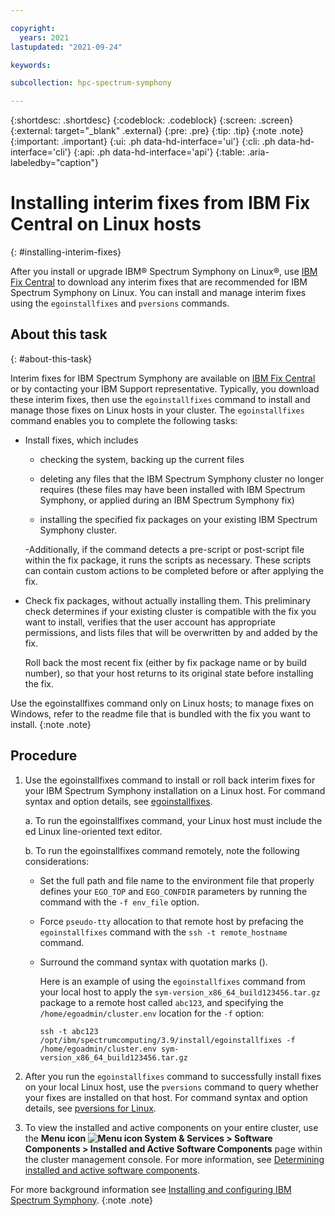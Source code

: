 ```yaml
---

copyright:
  years: 2021
lastupdated: "2021-09-24"

keywords: 

subcollection: hpc-spectrum-symphony

---
```


{:shortdesc: .shortdesc}
{:codeblock: .codeblock}
{:screen: .screen}
{:external: target="_blank" .external}
{:pre: .pre}
{:tip: .tip}
{:note .note}
{:important: .important}
{:ui: .ph data-hd-interface='ui'}
{:cli: .ph data-hd-interface='cli'}
{:api: .ph data-hd-interface='api'}
{:table: .aria-labeledby="caption"}

# Installing interim fixes from IBM Fix Central on Linux hosts
{: #installing-interim-fixes}

After you install or upgrade IBM&reg; Spectrum Symphony on Linux&reg;, use [IBM Fix Central](https://www.ibm.com/support/fixcentral/swg/selectFixes?parent=IBM%20Spectrum%20Computing&product=ibm/Other+software/IBM+Spectrum+Symphony&release=All&platform=All&function=all) to download any interim fixes that are recommended for IBM Spectrum Symphony on Linux. You can install and manage interim fixes using the ``egoinstallfixes`` and ``pversions`` commands.

## About this task
{: #about-this-task}

Interim fixes for IBM Spectrum Symphony are available on [IBM Fix Central](https://www.ibm.com/support/fixcentral/swg/selectFixes?parent=IBM%20Spectrum%20Computing&product=ibm/Other+software/IBM+Spectrum+Symphony&release=All&platform=All&function=all) or by contacting your IBM Support representative. Typically, you download these interim fixes, then use the ``egoinstallfixes`` command to install and manage those fixes on Linux hosts in your cluster. The ``egoinstallfixes`` command enables you to complete the following tasks:

- Install fixes, which includes
    -  checking the system, backing up the current files
    
    -  deleting any files that the IBM Spectrum Symphony cluster no longer requires (these files may have been installed with IBM Spectrum Symphony, or applied during an IBM Spectrum Symphony fix)
    
    - installing the specified fix packages on your existing IBM Spectrum Symphony cluster.

    -Additionally, if the command detects a pre-script or post-script file within the fix package, it runs the scripts as necessary. These scripts can contain custom actions to be completed before or after applying the fix.

- Check fix packages, without actually installing them. This preliminary check determines if your existing cluster is compatible with the fix you want to install, verifies that the user account has appropriate permissions, and lists files that will be overwritten by and added by the fix.

    Roll back the most recent fix (either by fix package name or by build number), so that your host returns to its original state before installing the fix.

Use the egoinstallfixes command only on Linux hosts; to manage fixes on Windows, refer to the readme file that is bundled with the fix you want to install.
{:note .note}

## Procedure

1. Use the egoinstallfixes command to install or roll back interim fixes for your IBM Spectrum Symphony installation on a Linux host. For command syntax and option details, see [egoinstallfixes](/docs/en/SSZUMP_7.3.1/reference_sym/egoinstallfixes.html#reference_p3w_4dm_bdb).

    a. To run the egoinstallfixes command, your Linux host must include the ed Linux line-oriented text editor.

    b. To run the egoinstallfixes command remotely, note the following considerations:

    - Set the full path and file name to the environment file that properly defines your ``EGO_TOP`` and ``EGO_CONFDIR`` parameters by running the command with the ``-f env_file`` option.

    - Force ``pseudo-tty`` allocation to that remote host by prefacing the ``egoinstallfixes`` command with the ``ssh -t remote_hostname`` command.

    - Surround the command syntax with quotation marks ().

        Here is an example of using the ``egoinstallfixes`` command from your local host to apply the ``sym-version_x86_64_build123456.tar.gz`` package to a remote host called ``abc123``, and specifying the ``/home/egoadmin/cluster.env`` location for the ``-f`` option:

        ``ssh -t abc123 /opt/ibm/spectrumcomputing/3.9/install/egoinstallfixes -f /home/egoadmin/cluster.env sym-version_x86_64_build123456.tar.gz``

2. After you run the ``egoinstallfixes`` command to successfully install fixes on your local Linux host, use the ``pversions`` command to query whether your fixes are installed on that host. For command syntax and option details, see  [pversions for Linux](/docs/en/SSZUMP_7.3.1/reference_sym/pversions_linux.html#pversions_linux).

3. To view the installed and active components on your entire cluster, use the **Menu icon ![Menu icon](../../icons/icon_hamburger.svg) System & Services > Software Components > Installed and Active Software Components** page within the cluster management console. For more information, see [Determining installed and active software components](/docs/en/SSZUMP_7.3.1/install_grid_sym/host_installed_active_software.html#task_gjr_j5n_bbb).

For more background information see [Installing and configuring IBM Spectrum Symphony](/docs/en/SSZUMP_7.3.1/sym_kc/sym_kc_installing_overview.html). {:note .note}

